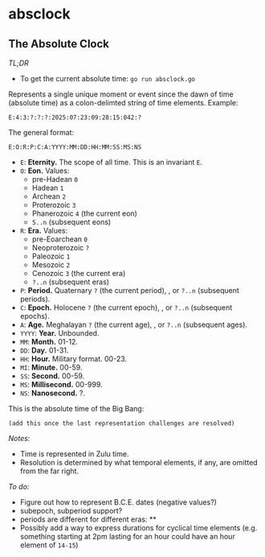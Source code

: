 # absclock
## The Absolute Clock

_TL;DR_
* To get the current absolute time: `go run absclock.go`

Represents a single unique moment or event since the dawn of time (absolute time) as a colon-delimted string of time elements. Example:

`E:4:3:?:?:?:2025:07:23:09:28:15:042:?`

The general format:

`E:O:R:P:C:A:YYYY:MM:DD:HH:MM:SS:MS:NS`


* `E`: **Eternity.** The scope of all time. This is an invariant `E`.
* `O`: **Eon.** Values: 
    * pre-Hadean `0`
    * Hadean `1`
    * Archean `2`
    * Proterozoic `3`
    * Phanerozoic `4` (the current eon)
    * `5..n` (subsequent eons)
* `R`: **Era.** Values:
    * pre-Eoarchean `0`
    * Neoproterozoic `?`
    * Paleozoic `1`
    * Mesozoic `2`
    * Cenozoic `3` (the current era)
    * `?..n` (subsequent eras)
* `P`: **Period.** Quaternary `?` (the current period), , or `?..n` (subsequent periods).
* `C`: **Epoch.** Holocene `?` (the current epoch), , or `?..n` (subsequent epochs).
* `A`: **Age.** Meghalayan `?` (the current age), , or `?..n` (subsequent ages).
* `YYYY`: **Year.** Unbounded.
* `MM`: **Month.** 01-12.
* `DD`: **Day.** 01-31.
* `HH`: **Hour.** Military format. 00-23.
* `MI`: **Minute.** 00-59.
* `SS`: **Second.** 00-59.
* `MS`: **Millisecond.** 00-999.
* `NS`: **Nanosecond.** ?.

This is the absolute time of the Big Bang:

`(add this once the last representation challenges are resolved)`

_Notes:_
* Time is represented in Zulu time.
* Resolution is determined by what temporal elements, if any, are omitted from the far right.

_To do:_
* Figure out how to represent B.C.E. dates (negative values?)
* subepoch, subperiod support? 
* periods are different for different eras:
** 
* Possibly add a way to express durations for cyclical time elements (e.g. something starting at 2pm lasting for an hour could have an hour element of `14-15`)
